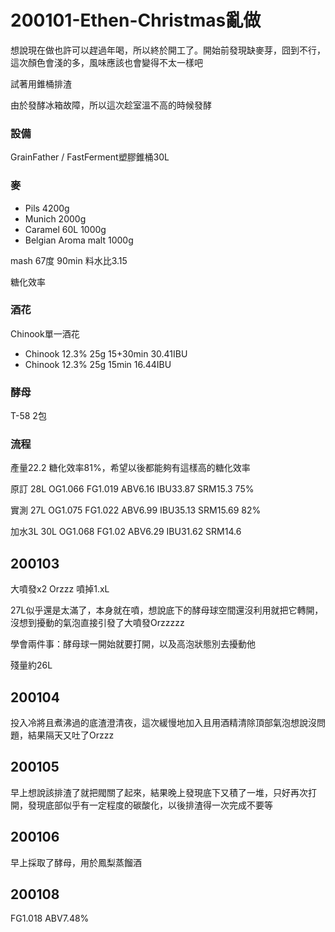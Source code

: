 # 200101-Ethen-Christmas亂做

想說現在做也許可以趕過年喝，所以終於開工了。開始前發現缺麥芽，囧到不行，這次顏色會淺的多，風味應該也會變得不太一樣吧

試著用錐桶排渣

由於發酵冰箱故障，所以這次趁室溫不高的時候發酵

### 設備

GrainFather / FastFerment塑膠錐桶30L

### 麥

* Pils 4200g
* Munich 2000g
* Caramel 60L 1000g
* Belgian Aroma malt 1000g

mash 67度 90min 料水比3.15

糖化效率

### 酒花

Chinook單一酒花 

* Chinook 12.3% 25g 15+30min 30.41IBU
* Chinook 12.3% 25g 15min 16.44IBU

### 酵母

T-58 2包	

### 流程

產量22.2 糖化效率81%，希望以後都能夠有這樣高的糖化效率

原訂 28L OG1.066 FG1.019 ABV6.16 IBU33.87 SRM15.3 75%

實測 27L OG1.075 FG1.022 ABV6.99 IBU35.13 SRM15.69 82%

加水3L 30L OG1.068 FG1.02 ABV6.29 IBU31.62 SRM14.6

## 200103

大噴發x2 Orzzz  噴掉1.xL

27L似乎還是太滿了，本身就在噴，想說底下的酵母球空間還沒利用就把它轉開，沒想到擾動的氣泡直接引發了大噴發Orzzzzz 

學會兩件事：酵母球一開始就要打開，以及高泡狀態別去擾動他

殘量約26L

## 200104

投入冷將且煮沸過的底渣澄清夜，這次緩慢地加入且用酒精清除頂部氣泡想說沒問題，結果隔天又吐了Orzzz

## 200105

早上想說該排渣了就把閥關了起來，結果晚上發現底下又積了一堆，只好再次打開，發現底部似乎有一定程度的碳酸化，以後排渣得一次完成不要等

## 200106

早上採取了酵母，用於鳳梨蒸餾酒

## 200108

FG1.018 ABV7.48% 
